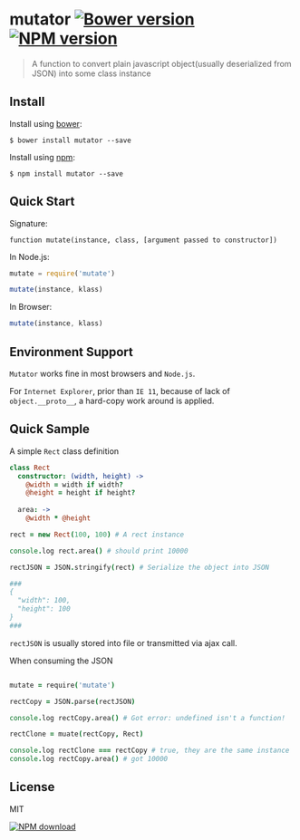 mutator [![Bower version][bower-image]][homepage] [![NPM version][npm-image]][npm-url]
=======

> A function to convert plain javascript object(usually deserialized from JSON) into some class instance

Install
-------

Install using [bower][bower-url]:

    $ bower install mutator --save


Install using [npm][npm-homepage]:

    $ npm install mutator --save


Quick Start
------------

Signature:

```
function mutate(instance, class, [argument passed to constructor])
```

In Node.js:

```javascript
mutate = require('mutate')

mutate(instance, klass)
```

In Browser:

```javascript
mutate(instance, klass)
```

Environment Support
---------------
`Mutator` works fine in most browsers and `Node.js`.

For `Internet Explorer`, prior than `IE 11`, because of lack of `object.__proto__`, a hard-copy work around is applied.

Quick Sample
------------

A simple `Rect` class definition

```coffeescript
class Rect
  constructor: (width, height) ->
  	@width = width if width?
  	@height = height if height?
  	
  area: ->
  	@width * @height

rect = new Rect(100, 100) # A rect instance

console.log rect.area() # should print 10000

rectJSON = JSON.stringify(rect) # Serialize the object into JSON

###
{
  "width": 100,
  "height": 100
}
###
```

`rectJSON` is usually stored into file or transmitted via ajax call.

When consuming the JSON

```coffeescript

mutate = require('mutate')

rectCopy = JSON.parse(rectJSON)

console.log rectCopy.area() # Got error: undefined isn't a function!

rectClone = muate(rectCopy, Rect)

console.log rectClone === rectCopy # true, they are the same instance
console.log rectCopy.area() # got 10000

```

## License
MIT

[![NPM download][npm-download]][npm-url]

[homepage]: https://github.com/timnew/mutator
[bower-image]: https://badge.fury.io/bo/widget.coffee.svg
[bower-url]: http://bower.io/
[npm-image]: http://img.shields.io/npm/v/mutator.svg
[npm-download]: http://img.shields.io/npm/dm/mutator.svg?style=flat
[npm-url]: https://www.npmjs.org/package/mutator
[npm-homepage]: https://www.npmjs.org/
